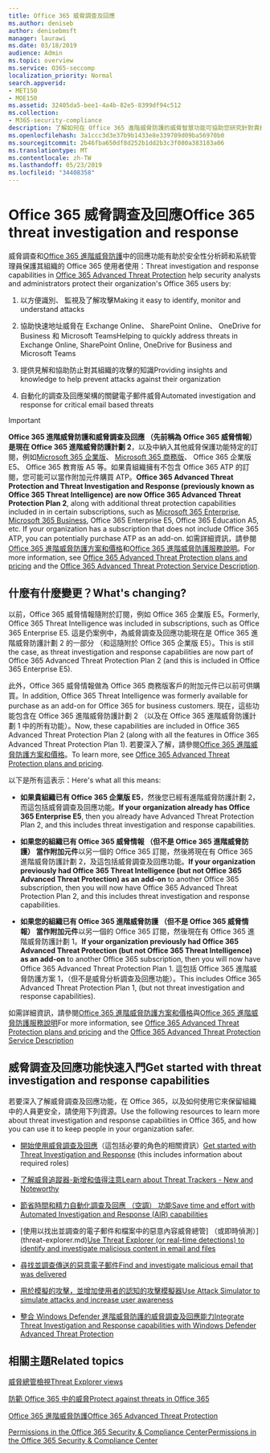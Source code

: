 ```yaml
---
title: Office 365 威脅調查及回應
ms.author: deniseb
author: denisebmsft
manager: laurawi
ms.date: 03/18/2019
audience: Admin
ms.topic: overview
ms.service: O365-seccomp
localization_priority: Normal
search.appverid:
- MET150
- MOE150
ms.assetid: 32405da5-bee1-4a4b-82e5-8399df94c512
ms.collection:
- M365-security-compliance
description: 了解如何在 Office 365 進階威脅防護的威脅智慧功能可協助您研究針對貴組織的潛在威脅、 回應惡意程式碼、 網路釣魚和其他 Office 365 已經偵測出代表您的攻擊，搜尋的威脅指標。
ms.openlocfilehash: 3a1ccc3d3e37b9b1433e8e339709d09ba56970b0
ms.sourcegitcommit: 2b46fba650df8d252b1dd2b3c3f080a383183a06
ms.translationtype: MT
ms.contentlocale: zh-TW
ms.lasthandoff: 05/23/2019
ms.locfileid: "34408358"
---
```

# <a name="office-365-threat-investigation-and-response"></a><span data-ttu-id="7d527-103">Office 365 威脅調查及回應</span><span class="sxs-lookup"><span data-stu-id="7d527-103">Office 365 threat investigation and response</span></span>

<span data-ttu-id="7d527-104">威脅調查和[Office 365 進階威脅防護](office-365-atp.md)中的回應功能有助於安全性分析師和系統管理員保護其組織的 Office 365 使用者使用：</span><span class="sxs-lookup"><span data-stu-id="7d527-104">Threat investigation and response capabilities in [Office 365 Advanced Threat Protection](office-365-atp.md) help security analysts and administrators protect their organization's Office 365 users by:</span></span>
  
1. <span data-ttu-id="7d527-105">以方便識別、 監視及了解攻擊</span><span class="sxs-lookup"><span data-stu-id="7d527-105">Making it easy to identify, monitor and understand attacks</span></span>
    
2. <span data-ttu-id="7d527-106">協助快速地址威脅在 Exchange Online、 SharePoint Online、 OneDrive for Business 和 Microsoft Teams</span><span class="sxs-lookup"><span data-stu-id="7d527-106">Helping to quickly address threats in Exchange Online, SharePoint Online, OneDrive for Business and Microsoft Teams</span></span>
    
3. <span data-ttu-id="7d527-107">提供見解和協助防止對其組織的攻擊的知識</span><span class="sxs-lookup"><span data-stu-id="7d527-107">Providing insights and knowledge to help prevent attacks against their organization</span></span>

4. <span data-ttu-id="7d527-108">自動化的調查及回應架構的關鍵電子郵件威脅</span><span class="sxs-lookup"><span data-stu-id="7d527-108">Automated investigation and response for critical email based threats</span></span>
    
> [!IMPORTANT]
> <span data-ttu-id="7d527-109">**Office 365 進階威脅防護和威脅調查及回應 （先前稱為 Office 365 威脅情報） 是現在 Office 365 進階威脅防護計劃 2**，以及中納入其他威脅保護功能特定的訂閱，例如[Microsoft 365 企業版](https://www.microsoft.com/microsoft-365/enterprise/home)、 [Microsoft 365 商務版](https://www.microsoft.com/microsoft-365/business)、 Office 365 企業版 E5、 Office 365 教育版 A5 等。如果貴組織擁有不包含 Office 365 ATP 的訂閱，您可能可以當作附加元件購買 ATP。</span><span class="sxs-lookup"><span data-stu-id="7d527-109">**Office 365 Advanced Threat Protection and Threat Investigation and Response (previously known as Office 365 Threat Intelligence) are now Office 365 Advanced Threat Protection Plan 2**, along with additional threat protection capabilities included in in certain subscriptions, such as [Microsoft 365 Enterprise](https://www.microsoft.com/microsoft-365/enterprise/home), [Microsoft 365 Business](https://www.microsoft.com/microsoft-365/business), Office 365 Enterprise E5, Office 365 Education A5, etc. If your organization has a subscription that does not include Office 365 ATP, you can potentially purchase ATP as an add-on.</span></span> <span data-ttu-id="7d527-110">如需詳細資訊，請參閱[Office 365 進階威脅防護方案和價格](https://products.office.com/exchange/advance-threat-protection)和[Office 365 進階威脅防護服務說明](https://docs.microsoft.com/office365/servicedescriptions/office-365-advanced-threat-protection-service-description#whats-new-in-office-365-advanced-threat-protection-atp)。</span><span class="sxs-lookup"><span data-stu-id="7d527-110">For more information, see [Office 365 Advanced Threat Protection plans and pricing](https://products.office.com/exchange/advance-threat-protection) and the [Office 365 Advanced Threat Protection Service Description](https://docs.microsoft.com/office365/servicedescriptions/office-365-advanced-threat-protection-service-description#whats-new-in-office-365-advanced-threat-protection-atp).</span></span> 
  
## <a name="whats-changing"></a><span data-ttu-id="7d527-111">什麼有什麼變更？</span><span class="sxs-lookup"><span data-stu-id="7d527-111">What's changing?</span></span>

<span data-ttu-id="7d527-112">以前，Office 365 威脅情報隨附於訂閱，例如 Office 365 企業版 E5。</span><span class="sxs-lookup"><span data-stu-id="7d527-112">Formerly, Office 365 Threat Intelligence was included in subscriptions, such as Office 365 Enterprise E5.</span></span> <span data-ttu-id="7d527-113">這是仍案例中，為威脅調查及回應功能現在是 Office 365 進階威脅防護計劃 2 的一部分 （和這隨附於 Office 365 企業版 E5）。</span><span class="sxs-lookup"><span data-stu-id="7d527-113">This is still the case, as threat investigation and response capabilities are now part of Office 365 Advanced Threat Protection Plan 2 (and this is included in Office 365 Enterprise E5).</span></span> 

<span data-ttu-id="7d527-114">此外，Office 365 威脅情報做為 Office 365 商務版客戶的附加元件已以前可供購買。</span><span class="sxs-lookup"><span data-stu-id="7d527-114">In addition, Office 365 Threat Intelligence was formerly available for purchase as an add-on for Office 365 for business customers.</span></span> <span data-ttu-id="7d527-115">現在，這些功能包含在 Office 365 進階威脅防護計劃 2 （以及在 Office 365 進階威脅防護計劃 1 中的所有功能）。</span><span class="sxs-lookup"><span data-stu-id="7d527-115">Now, these capabilities are included in Office 365 Advanced Threat Protection Plan 2 (along with all the features in Office 365 Advanced Threat Protection Plan 1).</span></span> <span data-ttu-id="7d527-116">若要深入了解，請參閱[Office 365 進階威脅防護方案和價格](https://products.office.com/exchange/advance-threat-protection)。</span><span class="sxs-lookup"><span data-stu-id="7d527-116">To learn more, see [Office 365 Advanced Threat Protection plans and pricing](https://products.office.com/exchange/advance-threat-protection).</span></span>

<span data-ttu-id="7d527-117">以下是所有這表示：</span><span class="sxs-lookup"><span data-stu-id="7d527-117">Here's what all this means:</span></span>

- <span data-ttu-id="7d527-118">**如果貴組織已有 Office 365 企業版 E5**，然後您已經有進階威脅防護計劃 2，而這包括威脅調查及回應功能。</span><span class="sxs-lookup"><span data-stu-id="7d527-118">**If your organization already has Office 365 Enterprise E5**, then you already have Advanced Threat Protection Plan 2, and this includes threat investigation and response capabilities.</span></span>

- <span data-ttu-id="7d527-119">**如果您的組織已有 Office 365 威脅情報 （但不是 Office 365 進階威脅防護） 當作附加元件**以另一個的 Office 365 訂閱，然後將現在有 Office 365 進階威脅防護計劃 2，及這包括威脅調查及回應功能。</span><span class="sxs-lookup"><span data-stu-id="7d527-119">**If your organization previously had Office 365 Threat Intelligence (but not Office 365 Advanced Threat Protection) as an add-on** to another Office 365 subscription, then you will now have Office 365 Advanced Threat Protection Plan 2, and this includes threat investigation and response capabilities.</span></span> 

- <span data-ttu-id="7d527-120">**如果您的組織已有 Office 365 進階威脅防護 （但不是 Office 365 威脅情報） 當作附加元件**以另一個的 Office 365 訂閱，然後現在有 Office 365 進階威脅防護計劃 1。</span><span class="sxs-lookup"><span data-stu-id="7d527-120">**If your organization previously had Office 365 Advanced Threat Protection (but not Office 365 Threat Intelligence) as an add-on** to another Office 365 subscription, then you will now have Office 365 Advanced Threat Protection Plan 1.</span></span> <span data-ttu-id="7d527-121">這包括 Office 365 進階威脅防護方案 1，（但不是威脅分析調查及回應功能）。</span><span class="sxs-lookup"><span data-stu-id="7d527-121">This includes Office 365 Advanced Threat Protection Plan 1, (but not threat investigation and response capabilities).</span></span>

<span data-ttu-id="7d527-122">如需詳細資訊，請參閱[Office 365 進階威脅防護方案和價格](https://products.office.com/exchange/advance-threat-protection)與[Office 365 進階威脅防護服務說明](https://docs.microsoft.com/office365/servicedescriptions/office-365-advanced-threat-protection-service-description#whats-new-in-office-365-advanced-threat-protection-atp)</span><span class="sxs-lookup"><span data-stu-id="7d527-122">For more information, see [Office 365 Advanced Threat Protection plans and pricing](https://products.office.com/exchange/advance-threat-protection) and the [Office 365 Advanced Threat Protection Service Description](https://docs.microsoft.com/office365/servicedescriptions/office-365-advanced-threat-protection-service-description#whats-new-in-office-365-advanced-threat-protection-atp)</span></span>

## <a name="get-started-with-threat-investigation-and-response-capabilities"></a><span data-ttu-id="7d527-123">威脅調查及回應功能快速入門</span><span class="sxs-lookup"><span data-stu-id="7d527-123">Get started with threat investigation and response capabilities</span></span>

<span data-ttu-id="7d527-124">若要深入了解威脅調查及回應功能，在 Office 365，以及如何使用它來保留組織中的人員更安全，請使用下列資源。</span><span class="sxs-lookup"><span data-stu-id="7d527-124">Use the following resources to learn more about threat investigation and response capabilities in Office 365, and how you can use it to keep people in your organization safer.</span></span>
  
- <span data-ttu-id="7d527-125">[開始使用威脅調查及回應](get-started-with-ti.md)（這包括必要的角色的相關資訊）</span><span class="sxs-lookup"><span data-stu-id="7d527-125">[Get started with Threat Investigation and Response](get-started-with-ti.md) (this includes information about required roles)</span></span> 
    
- [<span data-ttu-id="7d527-126">了解威脅追蹤器-新增和值得注意</span><span class="sxs-lookup"><span data-stu-id="7d527-126">Learn about Threat Trackers - New and Noteworthy</span></span>](threat-trackers.md)

- [<span data-ttu-id="7d527-127">節省時間和精力自動化調查及回應 （空調） 功能</span><span class="sxs-lookup"><span data-stu-id="7d527-127">Save time and effort with Automated Investigation and Response (AIR) capabilities</span></span>](automated-investigation-response-office.md)

- <span data-ttu-id="7d527-128">[使用以找出並調查的電子郵件和檔案中的惡意內容威脅總管] （或即時偵測）](threat-explorer.md)</span><span class="sxs-lookup"><span data-stu-id="7d527-128">[Use Threat Explorer (or real-time detections) to identify and investigate malicious content in email and files](threat-explorer.md)</span></span>
    
- [<span data-ttu-id="7d527-129">尋找並調查傳送的惡意電子郵件</span><span class="sxs-lookup"><span data-stu-id="7d527-129">Find and investigate malicious email that was delivered</span></span>](investigate-malicious-email-that-was-delivered.md)
    
- [<span data-ttu-id="7d527-130">用於模擬的攻擊，並增加使用者的認知的攻擊模擬器</span><span class="sxs-lookup"><span data-stu-id="7d527-130">Use Attack Simulator to simulate attacks and increase user awareness</span></span>](attack-simulator.md)
    
- [<span data-ttu-id="7d527-131">整合 Windows Defender 進階威脅防護的威脅調查及回應能力</span><span class="sxs-lookup"><span data-stu-id="7d527-131">Integrate Threat Investigation and Response capabilities with Windows Defender Advanced Threat Protection</span></span>](integrate-office-365-ti-with-wdatp.md)
    
## <a name="related-topics"></a><span data-ttu-id="7d527-132">相關主題</span><span class="sxs-lookup"><span data-stu-id="7d527-132">Related topics</span></span>

[<span data-ttu-id="7d527-133">威脅總管檢視</span><span class="sxs-lookup"><span data-stu-id="7d527-133">Threat Explorer views</span></span>](threat-explorer-views.md)

[<span data-ttu-id="7d527-134">防範 Office 365 中的威脅</span><span class="sxs-lookup"><span data-stu-id="7d527-134">Protect against threats in Office 365</span></span>](protect-against-threats.md)
  
[<span data-ttu-id="7d527-135">Office 365 進階威脅防護</span><span class="sxs-lookup"><span data-stu-id="7d527-135">Office 365 Advanced Threat Protection</span></span>](office-365-atp.md)
  
[<span data-ttu-id="7d527-136">Permissions in the Office 365 Security &amp; Compliance Center</span><span class="sxs-lookup"><span data-stu-id="7d527-136">Permissions in the Office 365 Security &amp; Compliance Center</span></span>](permissions-in-the-security-and-compliance-center.md)
 
